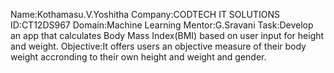 Name:Kothamasu.V.Yoshitha
Company:CODTECH IT SOLUTIONS
ID:CT12DS967
Domain:Machine Learning
Mentor:G.Sravani
Task:Develop an app that calculates Body Mass Index(BMI) based on user input for height and weight.
Objective:It offers users an objective measure of their body weight accronding to their own height and weight and gender.
